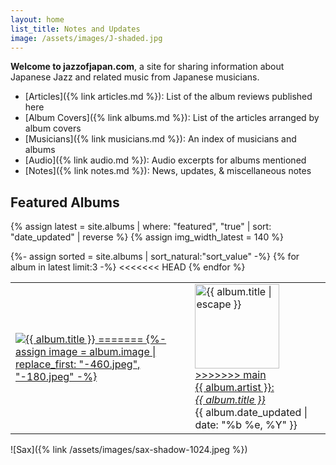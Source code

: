 ```yaml
---
layout: home
list_title: Notes and Updates
image: /assets/images/J-shaded.jpg
---
```

**Welcome to jazzofjapan.com**, a site for sharing information about Japanese Jazz and related music from Japanese musicians. 

* [Articles]({% link articles.md %}): List of the album reviews published here
* [Album Covers]({% link albums.md %}): List of the articles arranged by album covers
* [Musicians]({% link musicians.md %}): An index of musicians and albums
* [Audio]({% link audio.md %}): Audio excerpts for albums mentioned
* [Notes]({% link notes.md %}): News, updates, & miscellaneous notes

## Featured Albums

{% assign latest = site.albums | where: "featured", "true" | sort: "date_updated" | reverse %}
{% assign img_width_latest = 140 %}
<table>
  <tbody>
    <tr>
	{%- assign sorted = site.albums | sort_natural:"sort_value" -%}
{% for album in latest limit:3 -%}
<<<<<<< HEAD
<td class="spotlight"><a href="{{ album.url }}"><img class="spotlight" width={{ img_width_latest }} height={{ img_width_latest }} src="{% link assets/images/{{ album.date | date: "%Y/%m" }}/{{ album.cover }}-{{ img_width_latest }}.jpeg %}" alt="{{ album.title }}">
=======
	{%- assign image = album.image | replace_first: "-460.jpeg", "-180.jpeg" -%}
<td class="spotlight"><a href="{{ album.url }}"><img class="spotlight" width=135 height=135 src="{{ image }}" alt="{{ album.title | escape }}">
>>>>>>> main
<br>
{{ album.artist }}:<br><em>{{ album.title }}</em></a>
<br>
<span class="subtext">{{ album.date_updated | date: "%b %e, %Y" }}</span>
<br>
</td>
{% endfor %}

   </tr>
  </tbody>
</table>


![Sax]({% link /assets/images/sax-shadow-1024.jpeg %})



